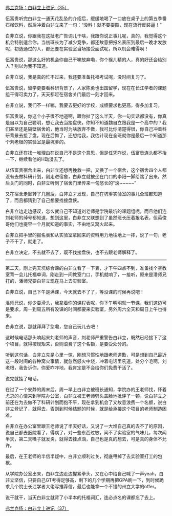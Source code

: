 <p></p><a href="https://zhuanlan.zhihu.com/p/97917107" data-draft-node="block" data-draft-type="link-card" data-image="https://pic3.zhimg.com/v2-62e7e067f8ca9d5d16adf656cb126e1a_180x120.jpg" data-image-width="918" data-image-height="339" class="internal">弗兰克扬：白非立上进记（35）</a><p>伍富贵听完白非立一通天花乱坠的介绍后，缓缓地喝了一口放在桌子上的第五季番石榴饮料，然后冲着白非立来了一句：“没料！就不要耍酷，现在流行反装逼！”</p><p>白非立说，你跟我在这扯老广告词儿干啥，我跟你说正事儿呢，真的，我觉得这个机会特别适合你，当初班长为了减少竞争，都还故意把报名表压到最后一晚才发放呢，初选通过的人，都还要在实验室当场接受面试呢，所以机会难得啊！</p><p>伍富贵说，那这么好的机会你自己干嘛放弃嘞，你个猴儿精的人，真的好还会给别人？别以为我不知道。</p><p>白非立说，我是真的忙不过来，我还要准备托福考试呢，没时间复习了。</p><p>伍富贵说，留学更要看科研背景了，人家陈勇也出国留学，现在在长江学者的课题组干得可卖力了，天天都赶在宿舍关门最后一刻才回来。</p><p>白非立说，我们不一样嘛，我要去更好的学校，成绩要求也更高，得多加复习。</p><p>伍富贵说，你这个小子很不地道啊，跟你扯了这么半天，你一句实话都没有，你真是自以为自己聪明，想让我去当接盘侠，你知不知道魏自立跟我是一个高中的？我们甚至还是隔壁宿舍的，他当时为啥放弃不做，我可比你清楚得很，你自己冲着科研背景去接了盘，现在后悔了，还想给我，我估计现在全班就你是最后一个知道那个刘老根的实验室是最坑爹的。</p><p>白非立还在找一堆理由在说自己不是这个意思，但是任凭咋说，伍富贵连头都不抬一下，继续看他的H动漫去了。</p><p>从伍富贵宿舍出来，白非立还想再挽救一把，又换了一个宿舍，这个宿舍四个人都没有去做科研计划，刚走进宿舍，白非立就被坐在门口的李阳一脚给踹了出来，然后关门的同时，白非立听到了宿舍门里传来一句悠长的“滚~~~~~”</p><p>又在宿舍走廊转了几圈后，白非立才发现，自己在坑爹实验室的事儿全班都知道了，而且都猜到了自己想要找接盘侠。</p><p>白非立边走边感叹，怎么就自己不知道刘老师是学院最坑的课题组呢，而且他们连刘老师的绰号都知道，想到这里，白非立又联想到了虽然班长压着报名表，但英俊哥他们也提早一个月就知道的事实，不由地又窝火起来。</p><p>白非立把手里的报名表和从实验室拿回来的资料用力地往地上一摔，说了一句，老子不干了，就走了。</p><p>白非立决定，不去就不去了，既不找接盘侠，也不去跟老师解释了。</p><hr/><p>第二天，刚上完天坑综合课的白非立看了一下表，才下午四点不到，准备找个空教室背一会儿托福单词，刚走到一间教室门口，手机就响了，一接听，原来是潘师兄打的，潘师兄要白非立现在马上去实验室。</p><p>白非立说，自己下午是满课，今天就去不了了，等没课的时候再说吧！</p><p>潘师兄说，你少耍滑头，我拿着你的课程表呢，你下午明明就一节课，我们这边可是要求，周一到周五所有没课的时间都要来实验室，另外周六全天和周日上午也得来。</p><p>白非立说，那就拜拜了您嘞，您自己玩儿去吧！</p><p>这时候电话那头响起来刘老师的声音，刘老师严重警告白非立，既然已经接下了这个项目，就得按规矩来，否则浪费了这个名额，是要受处分的。</p><p>听到这句话，白非立先是心里一惊，刚想习惯性地跟老师道歉，可是想到自己最近这一段时间的各种窝火事情，就忽然怒火中烧，冲着电话里吼道，处分个毛啊，刘老根，我告诉你，你爱咋咋地，我肯定是不会给你们免费干活了。</p><p>说完就挂了电话。</p><p>在过了一个安静的周末后，周一早上白非立被班长通知，学院办的王老师找，怀着忐忑的心情来到学院办公室，白非立被王老师劈头盖脸地批评了一顿，说白非立之前还在为去做不了科研计划而抱不平，现在拿到机会了又故意浪费一个名额，说白非立登记了，就得去，否则到时候结题的时候，就是给承接这个项目的老师制造困难。</p><p>白非立在办公室里跟王老师说了半天好话，又说了一大堆自己真的去不了的原因，说自己都去医院看了，得病了，对一些东西过敏，闻不了实验室的气味儿，每次闻半天，第二天嗓子就发炎，就得去挂点滴，自己也是真的想去，可是真的身体不允许。</p><p>最后，在王老师的半信半疑中，白非立顺利过关，彻底甩掉了去实验室打工的包袱。</p><p>从学院办公室出来，白非立边走边握紧拳头，又在心中给自己喊了一声yeah，白非立坚信，只要自己GT考得足够高，剩下的几个学期再把GPA刷一下，到时候跪求几个院士长江学者大佬写推荐信，最后也能拿一个不错的州立大学的offer。</p><p>说干就干，当天白非立就背了小半本的托福词汇，连必点名的课都忘了去上。</p><a href="https://zhuanlan.zhihu.com/p/98365653" data-draft-node="block" data-draft-type="link-card" class="internal">弗兰克扬：白非立上进记（37）</a><p></p>